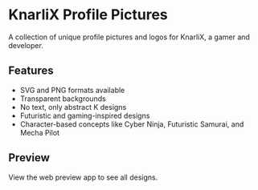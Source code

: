 # KnarliX Profile Pictures

A collection of unique profile pictures and logos for KnarliX, a gamer and developer.

## Features

- SVG and PNG formats available
- Transparent backgrounds
- No text, only abstract K designs
- Futuristic and gaming-inspired designs
- Character-based concepts like Cyber Ninja, Futuristic Samurai, and Mecha Pilot

## Preview

View the web preview app to see all designs.

